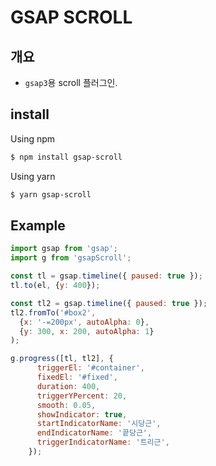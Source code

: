 # GSAP SCROLL

## 개요
* `gsap3`용 scroll 플러그인.

## install
Using npm
```sh
$ npm install gsap-scroll
```
Using yarn
```sh
$ yarn gsap-scroll
```

## Example
```js
import gsap from 'gsap';
import g from 'gsapScroll';

const tl = gsap.timeline({ paused: true });
tl.to(el, {y: 400});

const tl2 = gsap.timeline({ paused: true });
tl2.fromTo('#box2',
  {x: '-=200px', autoAlpha: 0},
  {y: 300, x: 200, autoAlpha: 1}
);

g.progress([tl, tl2], {
      triggerEl: '#container',
      fixedEl: '#fixed',
      duration: 400,
      triggerYPercent: 20,
      smooth: 0.05,
      showIndicator: true,
      startIndicatorName: '시당근',
      endIndicatorName: '끝당근',
      triggerIndicatorName: '트리근',
    });
```
